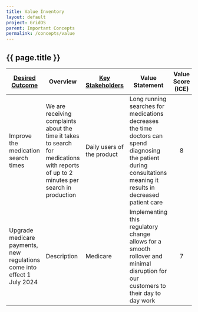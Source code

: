 ```yaml
---
title: Value Inventory
layout: default
project: GridOS
parent: Important Concepts
permalink: /concepts/value
---
```


## {{ page.title }}

| [Desired Outcome](/GridOS/concepts/outcomes) | Overview | [Key Stakeholders](/GridOS/concepts/stakeholders) | Value Statement | Value Score (ICE)
|---------|----------|-----|---|:----:|
Improve the medication search times | We are receiving complaints about the time it takes to search for medications with reports of up to 2 minutes per search in production | Daily users of the product | Long running searches for medications decreases the time doctors can spend diagnosing the patient during consultations meaning it results in decreased patient care | 8
Upgrade medicare payments, new regulations come into effect 1 July 2024 | Description | Medicare | Implementing this regulatory change allows for a smooth rollover and minimal disruption for our customers to their day to day work | 7

